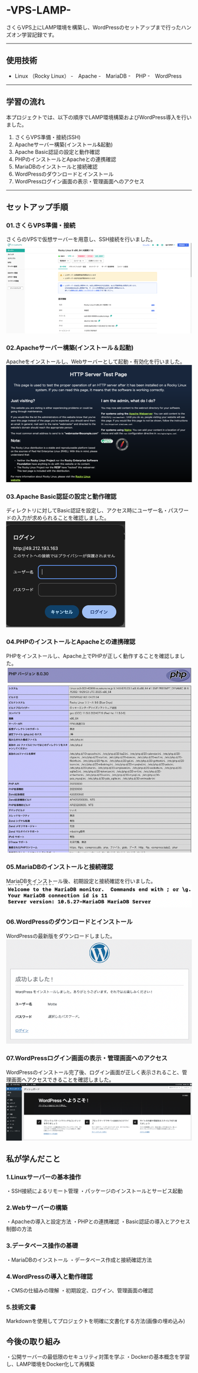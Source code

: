 # -VPS-LAMP-
さくらVPS上にLAMP環境を構築し、WordPressのセットアップまで行ったハンズオン学習記録です。

---
## 使用技術

- Linux （Rocky Linux）
-　Apache
-　MariaDB
-　PHP
-　WordPress

---

## 学習の流れ
本プロジェクトでは、以下の順序でLAMP環境構築およびWordPress導入を行いました。
01. さくらVPS準備・接続(SSH) 
02. Apacheサーバー構築(インストール&起動)
03. Apache Basic認証の設定と動作確認
04. PHPのインストールとApacheとの連携確認
05. MariaDBのインストールと接続確認
06. WordPressのダウンロードとインストール
07. WordPressログイン画面の表示・管理画面へのアクセス

---

## セットアップ手順

### 01.さくらVPS準備・接続
さくらのVPSで仮想サーバーを用意し、SSH接続を行いました。
![Sakura VPS Setup](images/sakura-vps-setup.png)

### 02.Apacheサーバー構築(インストール＆起動)
Apacheをインストールし、Webサーバーとして起動・有効化を行いました。
![Apache Server Setup](images/apache-server-setup.png)

### 03.Apache Basic認証の設定と動作確認
ディレクトリに対してBasic認証を設定し、アクセス時にユーザー名・パスワードの入力が求められることを確認しました。
![Apache Basic Auth Test](images/apache-basic-auth-test.png)

### 04.PHPのインストールとApacheとの連携確認
PHPをインストールし、Apache上でPHPが正しく動作することを確認しました。
![PHP Apache Intergration Test](images/php-apache-integration-test.png)

### 05.MariaDBのインストールと接続確認
MariaDBをインストール後、初期設定と接続確認を行いました。
![MariaDB Connection Success](images/mariadb-connection-success.png)

### 06.WordPressのダウンロードとインストール
WordPressの最新版をダウンロードしました。
![WordPress Install Success](images/wordpress-install-success.png)

### 07.WordPressログイン画面の表示・管理画面へのアクセス
WordPressのインストール完了後、ログイン画面が正しく表示されること、管理画面へアクセスできることを確認しました。
![WordPress Login Success](images/wordpress-login-success.png)


## 私が学んだこと
### 1.Linuxサーバーの基本操作
・SSH接続によるリモート管理
・パッケージのインストールとサービス起動

### 2.Webサーバーの構築
・Apacheの導入と設定方法
・PHPとの連携確認
・Basic認証の導入とアクセス制御の方法

### 3.データベース操作の基礎
・MariaDBのインストール
・データベース作成と接続確認方法

### 4.WordPressの導入と動作確認
・CMSの仕組みの理解
・初期設定、ログイン、管理画面の確認

### 5.技術文書
Markdownを使用してプロジェクトを明確に文書化する方法(画像の埋め込み)

## 今後の取り組み

・公開サーバーの最低限のセキュリティ対策を学ぶ
・Dockerの基本概念を学習し、LAMP環境をDocker化して再構築


